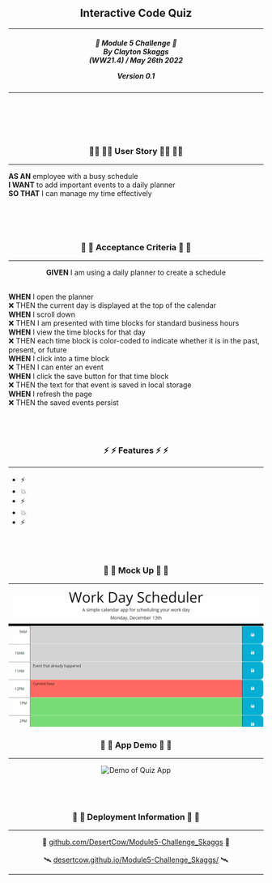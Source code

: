 <h2 align="center">Interactive Code Quiz</h2>

---

<div align="center">

<h5 align="center">

💼 Module 5 Challenge 💼<br>
By Clayton Skaggs<br>
(WW21.4) / May 26th 2022

Version 0.1</h5>
</div>

---

<br>
<br>
<br>
<br>

<h3 align="center">🧙‍♂️ 🧙‍♂️ User Story 🧙‍♂️ 🧙‍♂️</h3>

----

<p><b>AS AN</b> employee with a busy schedule<br>
<b>I WANT</b> to add important events to a daily planner<br>
<b>SO THAT</b> I can manage my time effectively</p>

<br>
<br>
<br>

<h3 align="center">🌟 🌟 Acceptance Criteria 🌟 🌟</h3>

---
<p align="center"> <b>GIVEN</b> I am using a daily planner to create a schedule<br><br></p>
<p align="left"><b>WHEN</b> I open the planner<br>
❌ THEN the current day is displayed at the top of the calendar<br>
<b>WHEN</b> I scroll down <br>
❌ THEN I am presented with time blocks for standard business hours<br>
<b>WHEN</b> I view the time blocks for that day <br>
❌ THEN each time block is color-coded to indicate whether it is in the past, present, or future<br>
<b>WHEN</b> I click into a time block<br>
❌ THEN I can enter an event<br>
<b>WHEN</b> I click the save button for that time block<br>
❌ THEN the text for that event is saved in local storage<br>
<b>WHEN</b> I refresh the page<br>
❌ THEN the saved events persist<br>
<br>
<br>
<br>

<h3 align="center">⚡ ⚡ Features ⚡ ⚡</h3>

---

<ul>
  <li>⚡ </li>
  <li>💥 </li>
  <li>⚡ </li>
  <li>💥 </li>
  <li>⚡ </li>
</ul>

<br>
<br>

<h3 align="center">💼 💼 Mock Up 💼 💼</h3>

---
<p align="center">
  <img src="./devNotes/mock_up_Demo.gif" alt="Mock up demo of Quiz App")
</p>

<h3 align="center">💼 💼 App Demo 💼 💼</h3>

---
<p align="center">
  <img src="./devNotes/Final_Demo.gif" alt="Demo of Quiz App")
</p>

<br>
<br>
<br>
<br>

<h3 align="center">📡 📡 Deployment Information 📡 📡</h3>

---

<div align="center">
🚀 <a href="https://github.com/DesertCow/Module5-Challenge_Skaggs">github.com/DesertCow/Module5-Challenge_Skaggs</a> 🚀
<br>
<br>
🛰️ <a href="https://desertcow.github.io/Module5-Challenge_Skaggs">desertcow.github.io/Module5-Challenge_Skaggs/</a> 🛰️
</div>

---

<br>
<br>
